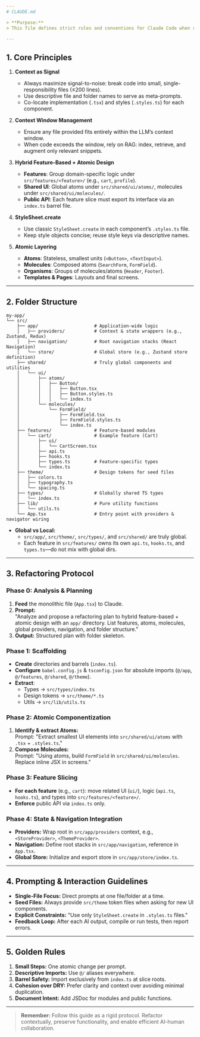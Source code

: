 ```yaml
---
# CLAUDE.md

> **Purpose:**
> This file defines strict rules and conventions for Claude Code when refactoring our Expo React Native app. It guides the AI through each step of the refactoring process, optimizing for agentic collaboration, clarity, and maintainability.

---
```


## 1. Core Principles

1. **Context as Signal**  
   - Always maximize signal-to-noise: break code into small, single-responsibility files (≤200 lines).
   - Use descriptive file and folder names to serve as meta-prompts.
   - Co-locate implementation (`.tsx`) and styles (`.styles.ts`) for each component.

2. **Context Window Management**  
   - Ensure any file provided fits entirely within the LLM’s context window.
   - When code exceeds the window, rely on RAG: index, retrieve, and augment only relevant snippets.

3. **Hybrid Feature-Based + Atomic Design**  
   - **Features**: Group domain-specific logic under `src/features/<feature>/` (e.g., `cart`, `profile`).
   - **Shared UI**: Global atoms under `src/shared/ui/atoms/`, molecules under `src/shared/ui/molecules/`.
   - **Public API**: Each feature slice must export its interface via an `index.ts` barrel file.

4. **StyleSheet.create**  
   - Use classic `StyleSheet.create` in each component’s `.styles.ts` file.
   - Keep style objects concise; reuse style keys via descriptive names.

5. **Atomic Layering**  
   - **Atoms**: Stateless, smallest units (`<Button>`, `<TextInput>`).
   - **Molecules**: Composed atoms (`SearchForm`, `FormField`).
   - **Organisms**: Groups of molecules/atoms (`Header`, `Footer`).
   - **Templates & Pages**: Layouts and final screens.

---

## 2. Folder Structure

```text
my-app/
└── src/
    ├── app/                     # Application-wide logic
    │   ├── providers/           # Context & state wrappers (e.g., Zustand, Redux)
    │   ├── navigation/          # Root navigation stacks (React Navigation)
    │   └── store/               # Global store (e.g., Zustand store definition)
    ├── shared/                  # Truly global components and utilities
    │   └── ui/
    │       ├── atoms/
    │       │   ├── Button/
    │       │   │   ├── Button.tsx
    │       │   │   ├── Button.styles.ts
    │       │   │   └── index.ts
    │       └── molecules/
    │           └── FormField/
    │               ├── FormField.tsx
    │               ├── FormField.styles.ts
    │               └── index.ts
    ├── features/                # Feature-based modules
    │   └── cart/                # Example feature (Cart)
    │       ├── ui/
    │       │   └── CartScreen.tsx
    │       ├── api.ts
    │       ├── hooks.ts
    │       ├── types.ts         # Feature-specific types
    │       └── index.ts
    ├── theme/                   # Design tokens for seed files
    │   ├── colors.ts
    │   ├── typography.ts
    │   └── spacing.ts
    ├── types/                   # Globally shared TS types
    │   └── index.ts
    ├── lib/                     # Pure utility functions
    │   └── utils.ts
    └── App.tsx                  # Entry point with providers & navigator wiring
```  

- **Global vs Local:**
  - `src/app/`, `src/theme/`, `src/types/`, and `src/shared/` are truly global.
  - Each feature in `src/features/` owns its own `api.ts`, `hooks.ts`, and `types.ts`—do not mix with global dirs.

---

## 3. Refactoring Protocol

### Phase 0: Analysis & Planning
1. **Feed** the monolithic file (`App.tsx`) to Claude.
2. **Prompt:**  
   "Analyze and propose a refactoring plan to hybrid feature-based + atomic design with an `app/` directory. List features, atoms, molecules, global providers, navigation, and folder structure."
3. **Output:** Structured plan with folder skeleton.

### Phase 1: Scaffolding
- **Create** directories and barrels (`index.ts`).
- **Configure** `babel.config.js` & `tsconfig.json` for absolute imports (`@/app`, `@/features`, `@/shared`, `@/theme`).
- **Extract**:
  - Types → `src/types/index.ts`
  - Design tokens → `src/theme/*.ts`
  - Utils → `src/lib/utils.ts`

### Phase 2: Atomic Componentization
1. **Identify & extract Atoms:**  
   Prompt: "Extract smallest UI elements into `src/shared/ui/atoms` with `.tsx` + `.styles.ts`."
2. **Compose Molecules:**  
   Prompt: "Using atoms, build `FormField` in `src/shared/ui/molecules`. Replace inline JSX in screens."

### Phase 3: Feature Slicing
- **For each feature** (e.g., `cart`): move related UI (`ui/`), logic (`api.ts`, `hooks.ts`), and types into `src/features/<feature>/`.
- **Enforce** public API via `index.ts` only.

### Phase 4: State & Navigation Integration
- **Providers:** Wrap root in `src/app/providers` context, e.g., `<StoreProvider>`, `<ThemeProvider>`.
- **Navigation:** Define root stacks in `src/app/navigation`, reference in `App.tsx`.
- **Global Store:** Initialize and export store in `src/app/store/index.ts`.

---

## 4. Prompting & Interaction Guidelines

- **Single-File Focus:** Direct prompts at one file/folder at a time.
- **Seed Files:** Always provide `src/theme` token files when asking for new UI components.
- **Explicit Constraints:** "Use only `StyleSheet.create` in `.styles.ts` files."
- **Feedback Loop:** After each AI output, compile or run tests, then report errors.

---

## 5. Golden Rules

1. **Small Steps:** One atomic change per prompt.
2. **Descriptive Imports:** Use `@/` aliases everywhere.
3. **Barrel Safety:** Import exclusively from `index.ts` at slice roots.
4. **Cohesion over DRY:** Prefer clarity and context over avoiding minimal duplication.
5. **Document Intent:** Add JSDoc for modules and public functions.

---

> **Remember:** Follow this guide as a rigid protocol. Refactor contextually, preserve functionality, and enable efficient AI-human collaboration.

